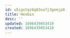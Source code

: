 ```yaml
---
id: u5igotqz6q83oa7j3gemjp8
title: Hexbin
desc: ''
updated: 1696439453410
created: 1696439453410
---
```

